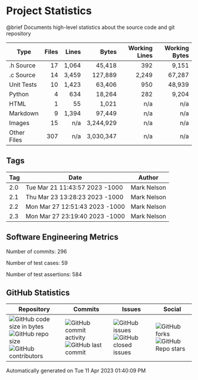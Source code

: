 Project Statistics
==================

@brief Documents high-level statistics about the source code and
       git repository

| Type | Files | Lines | Bytes | Working Lines | Working Bytes |
|------|------:|------:|------:|--------------:|--------------:|
|.h Source|17|1,064|45,418|392|9,151|
|.c Source|14|3,459|127,889|2,249|67,287|
|Unit Tests|10|1,423|63,406|950|48,939|
|Python|4|634|18,264|282|9,204|
|HTML|1|55|1,021|n/a|n/a|
|Markdown|9|1,394|97,449|n/a|n/a|
|Images|15|n/a|3,244,929|n/a|n/a|
|Other	Files|307|n/a|3,030,347|n/a|n/a|

## Tags
| Tag | Date | Author |
|-----|------|--------|
|2.0|Tue Mar 21 11:43:57 2023 -1000|Mark Nelson|
|2.1|Thu Mar 23 13:28:23 2023 -1000|Mark Nelson|
|2.2|Mon Mar 27 12:51:43 2023 -1000|Mark Nelson|
|2.3|Mon Mar 27 23:19:40 2023 -1000|Mark Nelson|


## Software Engineering Metrics

Number of commits:  296

Number of test cases:  59

Number of test assertions:  584

## GitHub Statistics
| Repository                           | Commits                   | Issues                  | Social                    |
|--------------------------------------|---------------------------|-------------------------|---------------------------|
| ![GitHub code size	in	bytes](https://img.shields.io/github/languages/code-size/marknelsonengineer-sp23/sre_lab4_memscan?style=social) <br/> ![GitHub repo size](https://img.shields.io/github/repo-size/marknelsonengineer-sp23/sre_lab4_memscan?style=social) <br/> ![GitHub contributors](https://img.shields.io/github/contributors/marknelsonengineer-sp23/sre_lab4_memscan?style=social) | ![GitHub commit activity](https://img.shields.io/github/commit-activity/w/marknelsonengineer-sp23/sre_lab4_memscan?style=social) <br/> ![GitHub last	commit](https://img.shields.io/github/last-commit/marknelsonengineer-sp23/sre_lab4_memscan?style=social) | ![GitHub	issues](https://img.shields.io/github/issues-raw/marknelsonengineer-sp23/sre_lab4_memscan?style=social) <br/> ![GitHub	closed issues](https://img.shields.io/github/issues-closed-raw/marknelsonengineer-sp23/sre_lab4_memscan?style=social) | ![GitHub forks](https://img.shields.io/github/forks/marknelsonengineer-sp23/sre_lab4_memscan?style=social) <br/> ![GitHub Repo	stars](https://img.shields.io/github/stars/marknelsonengineer-sp23/sre_lab4_memscan?style=social) |

Automatically generated on Tue 11 Apr 2023 01:40:09 PM 
